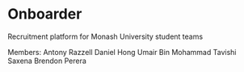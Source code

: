 # Onboarder
Recruitment platform for Monash University student teams


Members:
Antony Razzell
Daniel Hong
Umair Bin Mohammad
Tavishi Saxena
Brendon Perera
